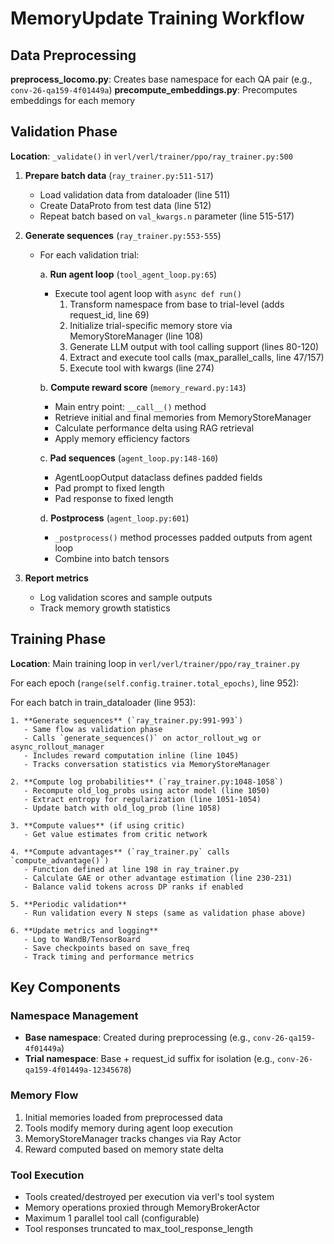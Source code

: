 # MemoryUpdate Training Workflow

## Data Preprocessing
**preprocess_locomo.py**: Creates base namespace for each QA pair (e.g., `conv-26-qa159-4f01449a`)
**precompute_embeddings.py**: Precomputes embeddings for each memory

## Validation Phase
**Location**: `_validate()` in `verl/verl/trainer/ppo/ray_trainer.py:500`

1. **Prepare batch data** (`ray_trainer.py:511-517`)
   - Load validation data from dataloader (line 511)
   - Create DataProto from test data (line 512)
   - Repeat batch based on `val_kwargs.n` parameter (line 515-517)

2. **Generate sequences** (`ray_trainer.py:553-555`)
   - For each validation trial:

     a. **Run agent loop** (`tool_agent_loop.py:65`)
        - Execute tool agent loop with `async def run()`
          1. Transform namespace from base to trial-level (adds request_id, line 69)
          2. Initialize trial-specific memory store via MemoryStoreManager (line 108)
          3. Generate LLM output with tool calling support (lines 80-120)
          4. Extract and execute tool calls (max_parallel_calls, line 47/157)
          5. Execute tool with kwargs (line 274)

     b. **Compute reward score** (`memory_reward.py:143`)
        - Main entry point: `__call__()` method
        - Retrieve initial and final memories from MemoryStoreManager
        - Calculate performance delta using RAG retrieval
        - Apply memory efficiency factors

     c. **Pad sequences** (`agent_loop.py:148-160`)
        - AgentLoopOutput dataclass defines padded fields
        - Pad prompt to fixed length
        - Pad response to fixed length

     d. **Postprocess** (`agent_loop.py:601`)
        - `_postprocess()` method processes padded outputs from agent loop
        - Combine into batch tensors

3. **Report metrics**
   - Log validation scores and sample outputs
   - Track memory growth statistics

## Training Phase
**Location**: Main training loop in `verl/verl/trainer/ppo/ray_trainer.py`

For each epoch (`range(self.config.trainer.total_epochs)`, line 952):

  For each batch in train_dataloader (line 953):

    1. **Generate sequences** (`ray_trainer.py:991-993`)
       - Same flow as validation phase
       - Calls `generate_sequences()` on actor_rollout_wg or async_rollout_manager
       - Includes reward computation inline (line 1045)
       - Tracks conversation statistics via MemoryStoreManager

    2. **Compute log probabilities** (`ray_trainer.py:1048-1058`)
       - Recompute old_log_probs using actor model (line 1050)
       - Extract entropy for regularization (line 1051-1054)
       - Update batch with old_log_prob (line 1058)

    3. **Compute values** (if using critic)
       - Get value estimates from critic network

    4. **Compute advantages** (`ray_trainer.py` calls `compute_advantage()`)
       - Function defined at line 198 in ray_trainer.py
       - Calculate GAE or other advantage estimation (line 230-231)
       - Balance valid tokens across DP ranks if enabled

    5. **Periodic validation**
       - Run validation every N steps (same as validation phase above)

    6. **Update metrics and logging**
       - Log to WandB/TensorBoard
       - Save checkpoints based on save_freq
       - Track timing and performance metrics

## Key Components

### Namespace Management
- **Base namespace**: Created during preprocessing (e.g., `conv-26-qa159-4f01449a`)
- **Trial namespace**: Base + request_id suffix for isolation (e.g., `conv-26-qa159-4f01449a-12345678`)

### Memory Flow
1. Initial memories loaded from preprocessed data
2. Tools modify memory during agent loop execution
3. MemoryStoreManager tracks changes via Ray Actor
4. Reward computed based on memory state delta

### Tool Execution
- Tools created/destroyed per execution via verl's tool system
- Memory operations proxied through MemoryBrokerActor
- Maximum 1 parallel tool call (configurable)
- Tool responses truncated to max_tool_response_length
